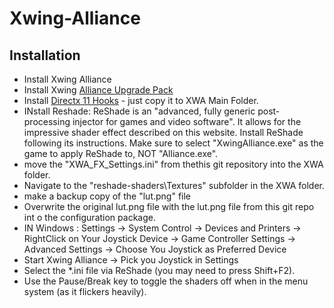 # Xwing-Alliance

## Installation
* Install Xwing Alliance
* Install Xwing [Alliance Upgrade Pack](http://xwaupgrade.com/)
* Install [Directx 11 Hooks](https://www.youtube.com/redirect?v=I-c4cxfgdAM&event=video_description&redir_token=npVinmmDHOJOEf_TO0oJGN-XIwV8MTU0NDc0NDE5NUAxNTQ0NjU3Nzk1&q=http%3A%2F%2Fwww.xwaupgrade.com%2Fdownload%2Ffiles%2Fxwa_ddraw_d3d11.1.3.zip) - just copy it to XWA Main Folder. 
* INstall Reshade: ReShade is an "advanced, fully generic post-processing injector for games and video software". It allows for the impressive shader effect described on this website.
Install ReShade following its instructions. Make sure to select "XwingAlliance.exe" as the game to apply ReShade to, NOT "Alliance.exe".
* move the "XWA_FX_Settings.ini" from thethis git repository into the XWA folder.
* Navigate to the "reshade-shaders\Textures" subfolder in the XWA folder.
* make a backup copy of the "lut.png" file
* Overwrite the original lut.png file with the lut.png file from this git repo int o the configuration package.
* IN Windows : Settings -> System Control -> Devices and Printers -> RightClick on Your Joystick Device -> Game Controller Settings  -> Advanced Settings -> Choose You Joystick as Preferred Device
* Start Xwing Alliance -> Pick you Joystick in Settings
*  Select the *.ini file via ReShade (you may need to press Shift+F2).
* Use the Pause/Break key to toggle the shaders off when in the menu system (as it flickers heavily).
